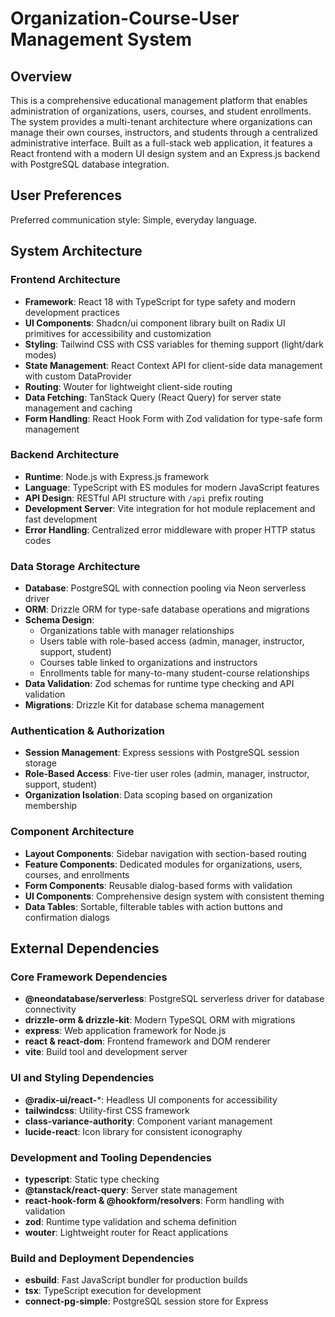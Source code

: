 # Organization-Course-User Management System

## Overview

This is a comprehensive educational management platform that enables administration of organizations, users, courses, and student enrollments. The system provides a multi-tenant architecture where organizations can manage their own courses, instructors, and students through a centralized administrative interface. Built as a full-stack web application, it features a React frontend with a modern UI design system and an Express.js backend with PostgreSQL database integration.

## User Preferences

Preferred communication style: Simple, everyday language.

## System Architecture

### Frontend Architecture
- **Framework**: React 18 with TypeScript for type safety and modern development practices
- **UI Components**: Shadcn/ui component library built on Radix UI primitives for accessibility and customization
- **Styling**: Tailwind CSS with CSS variables for theming support (light/dark modes)
- **State Management**: React Context API for client-side data management with custom DataProvider
- **Routing**: Wouter for lightweight client-side routing
- **Data Fetching**: TanStack Query (React Query) for server state management and caching
- **Form Handling**: React Hook Form with Zod validation for type-safe form management

### Backend Architecture
- **Runtime**: Node.js with Express.js framework
- **Language**: TypeScript with ES modules for modern JavaScript features
- **API Design**: RESTful API structure with `/api` prefix routing
- **Development Server**: Vite integration for hot module replacement and fast development
- **Error Handling**: Centralized error middleware with proper HTTP status codes

### Data Storage Architecture
- **Database**: PostgreSQL with connection pooling via Neon serverless driver
- **ORM**: Drizzle ORM for type-safe database operations and migrations
- **Schema Design**: 
  - Organizations table with manager relationships
  - Users table with role-based access (admin, manager, instructor, support, student)
  - Courses table linked to organizations and instructors
  - Enrollments table for many-to-many student-course relationships
- **Data Validation**: Zod schemas for runtime type checking and API validation
- **Migrations**: Drizzle Kit for database schema management

### Authentication & Authorization
- **Session Management**: Express sessions with PostgreSQL session storage
- **Role-Based Access**: Five-tier user roles (admin, manager, instructor, support, student)
- **Organization Isolation**: Data scoping based on organization membership

### Component Architecture
- **Layout Components**: Sidebar navigation with section-based routing
- **Feature Components**: Dedicated modules for organizations, users, courses, and enrollments
- **Form Components**: Reusable dialog-based forms with validation
- **UI Components**: Comprehensive design system with consistent theming
- **Data Tables**: Sortable, filterable tables with action buttons and confirmation dialogs

## External Dependencies

### Core Framework Dependencies
- **@neondatabase/serverless**: PostgreSQL serverless driver for database connectivity
- **drizzle-orm & drizzle-kit**: Modern TypeSQL ORM with migrations
- **express**: Web application framework for Node.js
- **react & react-dom**: Frontend framework and DOM renderer
- **vite**: Build tool and development server

### UI and Styling Dependencies
- **@radix-ui/react-***: Headless UI components for accessibility
- **tailwindcss**: Utility-first CSS framework
- **class-variance-authority**: Component variant management
- **lucide-react**: Icon library for consistent iconography

### Development and Tooling Dependencies
- **typescript**: Static type checking
- **@tanstack/react-query**: Server state management
- **react-hook-form & @hookform/resolvers**: Form handling with validation
- **zod**: Runtime type validation and schema definition
- **wouter**: Lightweight router for React applications

### Build and Deployment Dependencies
- **esbuild**: Fast JavaScript bundler for production builds
- **tsx**: TypeScript execution for development
- **connect-pg-simple**: PostgreSQL session store for Express
